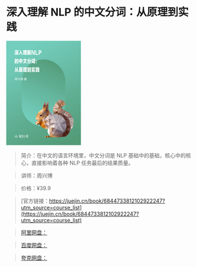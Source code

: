 # 深入理解 NLP 的中文分词：从原理到实践

![img](../../assets/16e4a65bafa2c3e5~tplv-t2oaga2asx-no-mark_280_280_200_280.png)

> 简介：在中文的语言环境里，中文分词是 NLP 基础中的基础，核心中的核心，直接影响着各种 NLP 任务最后的结果质量。

> 讲师：周兴博

> 价格：¥39.9

> [官方链接：https://juejin.cn/book/6844733812102922247?utm_source=course_list](https://juejin.cn/book/6844733812102922247?utm_source=course_list)

> [阿里网盘：]()

> [百度网盘：]()

> [夸克网盘：]()
